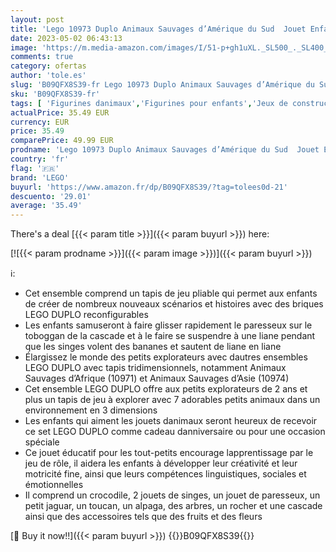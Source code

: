 ```yaml
---
layout: post
title: 'Lego 10973 Duplo Animaux Sauvages d’Amérique du Sud  Jouet Enfants 2 Ans  Figurines de Crocodile  Singes  Paresseux et Jaguar  Tapis de Jeu Éducatif'
date: 2023-05-02 06:43:13
image: 'https://m.media-amazon.com/images/I/51-p+gh1uXL._SL500_._SL400_.jpg'
comments: true
category: ofertas
author: 'tole.es'
slug: 'B09QFX8S39-fr Lego 10973 Duplo Animaux Sauvages d’Amérique du Sud Jouet...'
sku: 'B09QFX8S39-fr'
tags: [ 'Figurines danimaux','Figurines pour enfants','Jeux de construction','Jeux et Jouets','Jeux et jouets','LEGO','Self Service','Sets de jeux de construction','Special Features Stores','lego','partition_000','partition_033','🇫🇷', ]
actualPrice: 35.49 EUR
currency: EUR
price: 35.49
comparePrice: 49.99 EUR
prodname: 'Lego 10973 Duplo Animaux Sauvages d’Amérique du Sud  Jouet Enfants 2 Ans  Figurines de Crocodile  Singes  Paresseux et Jaguar  Tapis de Jeu Éducatif'
country: 'fr'
flag: '🇫🇷'
brand: 'LEGO'
buyurl: 'https://www.amazon.fr/dp/B09QFX8S39/?tag=tolees0d-21'
descuento: '29.01'
average: '35.49'
---
```


There's a deal [{{< param title >}}]({{< param buyurl >}})  here:

[![{{< param prodname >}}]({{< param image >}})]({{< param buyurl >}})

ℹ️:

- Cet ensemble comprend un tapis de jeu pliable qui permet aux enfants de créer de nombreux nouveaux scénarios et histoires avec des briques LEGO DUPLO reconfigurables
- Les enfants samuseront à faire glisser rapidement le paresseux sur le toboggan de la cascade et à le faire se suspendre à une liane pendant que les singes volent des bananes et sautent de liane en liane
- Élargissez le monde des petits explorateurs avec dautres ensembles LEGO DUPLO avec tapis tridimensionnels, notamment Animaux Sauvages d’Afrique (10971) et Animaux Sauvages d’Asie (10974)
- Cet ensemble LEGO DUPLO offre aux petits explorateurs de 2 ans et plus un tapis de jeu à explorer avec 7 adorables petits animaux dans un environnement en 3 dimensions
- Les enfants qui aiment les jouets danimaux seront heureux de recevoir ce set LEGO DUPLO comme cadeau danniversaire ou pour une occasion spéciale
- Ce jouet éducatif pour les tout-petits encourage lapprentissage par le jeu de rôle, il aidera les enfants à développer leur créativité et leur motricité fine, ainsi que leurs compétences linguistiques, sociales et émotionnelles
- Il comprend un crocodile, 2 jouets de singes, un jouet de paresseux, un petit jaguar, un toucan, un alpaga, des arbres, un rocher et une cascade ainsi que des accessoires tels que des fruits et des fleurs

[🛒 Buy it now!!]({{< param buyurl >}})
{{<world>}}B09QFX8S39{{</world>}}
